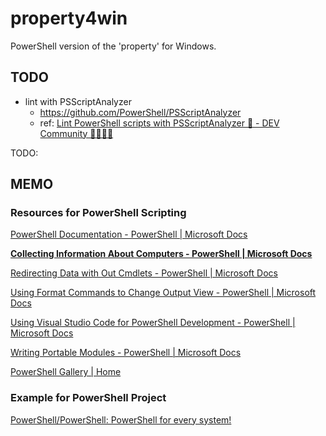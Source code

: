 # property4win

PowerShell version of the 'property' for Windows.

## TODO

- lint with PSScriptAnalyzer
  - https://github.com/PowerShell/PSScriptAnalyzer
  - ref: [Lint PowerShell scripts with PSScriptAnalyzer 🐢 - DEV Community 👩‍💻👨‍💻](https://dev.to/ranb2002/lint-powershell-scripts-with-psscriptanalyzer-313d)

TODO:

## MEMO

### Resources for PowerShell Scripting

[PowerShell Documentation - PowerShell | Microsoft Docs](https://docs.microsoft.com/en-us/powershell/)

**[Collecting Information About Computers - PowerShell | Microsoft Docs](https://docs.microsoft.com/en-us/powershell/scripting/samples/collecting-information-about-computers?view=powershell-7.1)**

[Redirecting Data with Out Cmdlets - PowerShell | Microsoft Docs](https://docs.microsoft.com/en-us/powershell/scripting/samples/redirecting-data-with-out---cmdlets?view=powershell-7.1)

[Using Format Commands to Change Output View - PowerShell | Microsoft Docs](https://docs.microsoft.com/en-us/powershell/scripting/samples/using-format-commands-to-change-output-view?view=powershell-7.1)

[Using Visual Studio Code for PowerShell Development - PowerShell | Microsoft Docs](https://docs.microsoft.com/en-us/powershell/scripting/dev-cross-plat/vscode/using-vscode?view=powershell-7.1)

[Writing Portable Modules - PowerShell | Microsoft Docs](https://docs.microsoft.com/en-us/powershell/scripting/dev-cross-plat/writing-portable-modules?view=powershell-7.1)

[PowerShell Gallery | Home](https://www.powershellgallery.com/)

### Example for PowerShell Project

[PowerShell/PowerShell: PowerShell for every system!](https://github.com/PowerShell/PowerShell)
